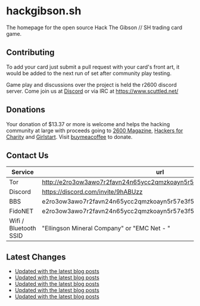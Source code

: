 # hackgibson.sh
The homepage for the open source Hack The Gibson // SH trading card game.


## Contributing

To add your card just submit a pull request with your card's front art, it would be added to the next run of set after community play testing.

Game play and discussions over the project is held the r2600 discord server. Come join us at [Discord](https://discord.com/invite/9hABUzz) or via IRC at https://www.scuttled.net/


## Donations

Your donation of $13.37 or more is welcome and helps the hacking community at large with proceeds going to [2600 Magazine](https://2600.com/), [Hackers for Charity](https://hackersforcharity.org) and [Girlstart](https://girlstart.org).  Visit [buymeacoffee](https://www.buymeacoffee.com/hackgibson.sh) to donate.


## Contact Us

Service | url
-|-
Tor | http://e2ro3ow3awo7r2favn24n65ycc2qmzkoayn5r57e3f56nvjwdcgg32ad.onion
Discord | https://discord.com/invite/9hABUzz
BBS | e2ro3ow3awo7r2favn24n65ycc2qmzkoayn5r57e3f56nvjwdcgg32ad.onion:23
FidoNET | e2ro3ow3awo7r2favn24n65ycc2qmzkoayn5r57e3f56nvjwdcgg32ad.onion:24554
Wifi / Bluetooth SSID | "Ellingson Mineral Company" or "EMC Net - <fidonet address>"

## Latest Changes
<!-- BLOG-POST-LIST:START -->
- [Updated with the latest blog posts](https://github.com/DFW2600/hackgibson.sh/commit/e0010389851f57c7142879f8a2c887968bef639e)
- [Updated with the latest blog posts](https://github.com/DFW2600/hackgibson.sh/commit/e1f5683ebb6260b0c40a5da47306336b09676300)
- [Updated with the latest blog posts](https://github.com/DFW2600/hackgibson.sh/commit/7836d9949e16a961a54c09e6b3611c2a7755d3ea)
- [Updated with the latest blog posts](https://github.com/DFW2600/hackgibson.sh/commit/78f3f96f277feed8bc20f5f2b63cb1dd3d80b231)
- [Updated with the latest blog posts](https://github.com/DFW2600/hackgibson.sh/commit/da9d40c3c70269859e93fff0387a2a903f42b56e)
<!-- BLOG-POST-LIST:END -->

